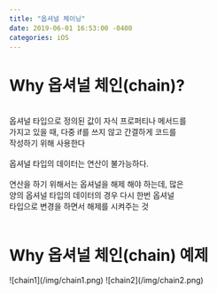 ```yaml
---
title: "옵셔널 체이닝"
date: 2019-06-01 16:53:00 -0400
categories: iOS
---
```

<h1>Why 옵셔널 체인(chain)?</h1>
<br>
옵셔널 타입으로 정의된 값이 자식 프로퍼티나 메서드를<br>
가지고 있을 때, 다중 if를 쓰지 않고 간결하게 코드를<br>
작성하기 위해 사용한다
<br>
<br>
옵셔널 타입의 데이터는 연산이 불가능하다.
<br>
<br>
연산을 하기 위해서는 옵셔널을 해제 해야 하는데, 많은<br>
양의 옵셔널 타입의 데이터의 경우 다시 한번 옵셔널<br>
타입으로 변경을 하면서 해제를 시켜주는 것
<br>
<br>
<h1>Why 옵셔널 체인(chain) 예제</h1>
![chain1](/img/chain1.png)
![chain2](/img/chain2.png)
